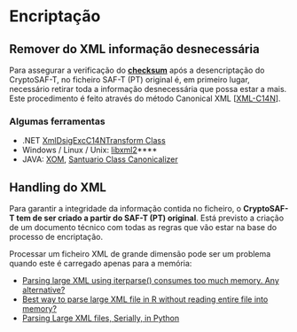 # Encriptação

## Remover do XML informação desnecessária

Para assegurar a verificação do [**checksum**](../saf-t-pt/checksum.md) após a desencriptação do CryptoSAF-T, no ficheiro SAF-T \(PT\) original é, em primeiro lugar, necessário retirar toda a informação desnecessária que possa estar a mais. Este procedimento é feito através do método Canonical XML \[[XML-C14N](https://www.w3.org/TR/xml-exc-c14n/#ref-XML-C14N)\].

### Algumas ferramentas

* .NET [XmlDsigExcC14NTransform Class](https://docs.microsoft.com/en-us/dotnet/api/system.security.cryptography.xml.xmldsigexcc14ntransform?view=dotnet-plat-ext-3.1)
* Windows / Linux / Unix: [libxml2](https://www.aleksey.com/xmlsec/c14n.html)\*\*\*\*
* JAVA: [XOM](https://github.com/elharo/xom/), [Santuario Class Canonicalizer](http://santuario.apache.org/Java/api/org/apache/xml/security/c14n/Canonicalizer.html)

## Handling do XML

Para garantir a integridade da informação contida no ficheiro, o **CryptoSAF-T tem de ser criado a partir do SAF-T \(PT\) original**. Está previsto a criação de um documento técnico com todas as regras que vão estar na base do processo de encriptação. 

Processar um ficheiro XML de grande dimensão pode ser um problema quando este é carregado apenas para a memória:

* [Parsing large XML using iterparse\(\) consumes too much memory. Any alternative?](https://stackoverflow.com/questions/7972823/parsing-large-xml-using-iterparse-consumes-too-much-memory-any-alternative)
* [Best way to parse large XML file in R without reading entire file into memory?](https://stackoverflow.com/questions/45393106/best-way-to-parse-large-xml-file-in-r-without-reading-entire-file-into-memory)
* [Parsing Large XML files, Serially, in Python](http://boscoh.com/programming/reading-xml-serially.html)

